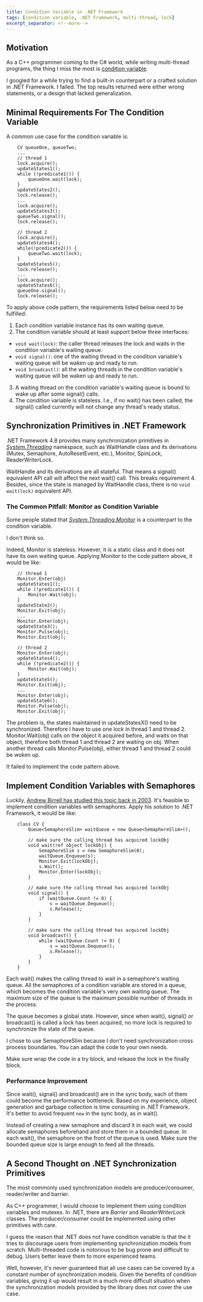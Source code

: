 ```yaml
---
title: Condition Variable in .NET Framework
tags: [condition variable, .NET Framework, multi-thread, lock]
excerpt_separator: <!--more-->
---
```


## Motivation

As a C++ programmer coming to the C# world, while writing multi-thread programs, the thing I miss the most is [condition variable][cv-link].

I googled for a while trying to find a built-in counterpart or a crafted solution in .NET Framework. I failed. The top results returned were either wrong statements, or a design that lacked generalization.
<!--more-->

## Minimal Requirements For The Condition Variable

A common use case for the condition variable is:
```	
    CV queueOne, queueTwo;
    ...
    // thread 1
    lock.acquire();
    updateStates1();
    while (!predicate1()) {
        queueOne.wait(lock);
    }
    updateStates2();
    lock.release();
    ...
    lock.acquire();
    updateStates3();
    queueTwo.signal();
	lock.release();

    // thread 2
    lock.acquire();
    updateStates4();
    while(!predicate2()) {
        queueTwo.wait(lock);
    }
    updateStates5();
    lock.release();
    ...
    lock.acquire();
    updateStates6();
    queueOne.signal();
    lock.release();
```

To apply above code pattern, the requirements listed below need to be fulfilled:

1. Each condition variable instance has its own waiting queue.
2. The condition variable should at least support below three interfaces:
  - `void wait(lock)`: the caller thread releases the lock and waits in the condition variable's waiting queue.
  - `void signal()`: one of the waiting thread in the condition variable's waiting queue will be waken up and ready to run.
  - `void broadcast()`: all the waiting threads in the condition variable's waiting queue will be waken up and ready to run.
3. A waiting thread on the condition variable's waiting queue is bound to wake up after some signal() calls.
4. The condition variable is stateless. I.e., if no wait() has been called, the signal() called currently will not change any thread's ready status.

## Synchronization Primitives in .NET Framework
.NET Framework 4.8 provides many synchronization primitives in [_System.Threading_][threading-link] namespace, such as WaitHandle class and its derivations (Mutex, Semaphore, AutoResetEvent, etc.), Monitor, SpinLock, ReaderWriterLock.

WaitHandle and its derivations are all stateful. That means a signal() equivalent API call will affect the next wait() call. This breaks requirement 4. Besides, since the state is managed by WaitHandle class, there is no `void wait(lock)` equivalent API.

### The Common Pitfall: Monitor as Condition Variable

Some people stated that [_System.Threading.Monitor_][monitor-link] is a counterpart to the condition variable.

I don't think so. 

Indeed, Monitor is stateless. However, it is a static class and it does not have its own waiting queue. Applying Monitor to the code pattern above, it would be like:
```
    // thread 1
    Monitor.Enter(obj)
    updateStates1();
    while (!predicate1()) {
    	Monitor.Wait(obj);
    }
    updateState2();
    Monitor.Exit(obj);
    ...
    Monitor.Enter(obj);
    updateState3();
    Monitor.Pulse(obj);
    Monitor.Exit(obj);

    // thread 2
    Monitor.Enter(obj);
    updateStates4();
    while (!predicate2()) {
    	Monitor.Wait(obj);
    }
    updateState5();
    Monitor.Exit(obj);
    ...
    Monitor.Enter(obj);
    updateState6();
    Monitor.Pulse(obj);
    Monitor.Exit(obj);
```
The problem is, the states maintained in updateStatesX() need to be synchronized. Therefore I have to use one lock in thread 1 and thread 2. Monitor.Wait(obj) calls on the object it acquired before, and waits on that object, therefore both thread 1 and thread 2 are waiting on obj. When another thread calls Monitor.Pulse(obj), either thread 1 and thread 2 could be woken up.

It failed to implement the code pattern above.

## Implement Condition Variables with Semaphores
Luckily, [Andrew Birrell has studied this topic back in 2003][ab-paper]. It's feasible to implement condition variables with semaphores. Apply his solution to .NET Framework, it would be like:
```
    class CV {
        Queue<SemaphoreSlim> waitQueue = new Queue<SemaphoreSlim>();

        // make sure the calling thread has acquired lockObj
        void wait(ref object lockObj) {
        	SemaphoreSlim s = new SemaphoreSlim(0);
        	waitQueue.Enqueue(s);
        	Monitor.Exit(lockObj);
        	s.Wait();
        	Monitor.Enter(lockObj);
        }

        // make sure the calling thread has acquired lockObj
        void signal() {
        	if (waitQueue.Count != 0) {
        		s = waitQueue.Dequeue();
        		s.Release();
        	}
        }

        // make sure the calling thread has acquired lockObj
        void broadcast() {
        	while (waitQueue.Count != 0) {
        		s = waitQueue.Dequeue();
        		s.Release();
        	}
        }
    }
```

Each wait() makes the calling thread to wait in a semaphore's waiting queue. All the semaphores of a condition variable are stored in a queue, which becomes the condition variable's very own waiting queue. The maximum size of the queue is the maximum possible number of threads in the process.

The queue becomes a global state. However, since when wait(), signal() or broadcast() is called a lock has been acquired, no more lock is required to synchronize the state of the queue.

I chose to use SemaphoreSlim because I don't need synchronization cross process boundaries. You can adapt the code to your own needs.

Make sure wrap the code in a try block, and release the lock in the finally block.

### Performance Improvement
Since wait(), signal() and broadcast() are in the sync body, each of them could become the performance bottleneck. Based on my experience, object generation and garbage collection is time consuming in .NET Framework. It's better to avoid frequent `new` in the sync body, as in wait().

Instead of creating a new semaphore and discard it in each wait, we could allocate semaphores beforehand and store them in a bounded queue. In each wait(), the semaphore on the front of the queue is used. Make sure the bounded queue size is large enough to feed all the threads.

## A Second Thought on .NET Synchronization Primitives

The most commonly used synchronization models are producer/consumer, reader/writer and barrier.

As C++ programmer, I would choose to implement them using condition variables and mutexes. In .NET, there are _Barrier_ and _ReaderWriterLock_ classes. The producer/consumer could be implemented using other primitives with care.

I guess the reason that .NET does not have condition variable is that the it tries to discourage users from implementing synchronization models from scratch. Multi-threaded code is notorious to be bug prone and difficult to debug. Users better leave them to more experienced teams.

Well, however, it's never guaranteed that all use cases can be covered by a constant number of synchronization models. Given the benefits of condition variables, giving it up would result in a much more difficult situation when the synchronization models provided by the library does not cover the use case.

[cv-link]: https://en.cppreference.com/w/cpp/thread/condition_variable
[threading-link]: https://docs.microsoft.com/en-us/dotnet/api/system.threading?view=netframework-4.8
[monitor-link]: https://docs.microsoft.com/en-us/dotnet/api/system.threading.monitor?view=netframework-4.8
[ab-paper]: http://birrell.org/andrew/papers/ImplementingCVs.pdf
